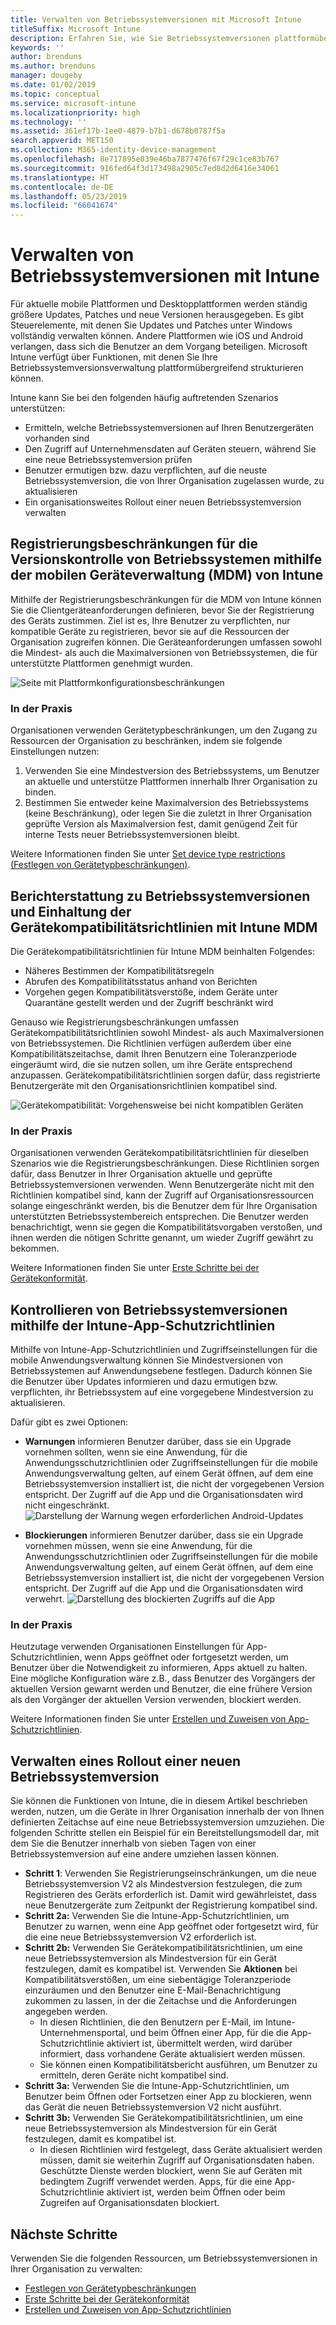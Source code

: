 ```yaml
---
title: Verwalten von Betriebssystemversionen mit Microsoft Intune
titleSuffix: Microsoft Intune
description: Erfahren Sie, wie Sie Betriebssystemversionen plattformübergreifend mit Microsoft Intune verwalten können.
keywords: ''
author: brenduns
ms.author: brenduns
manager: dougeby
ms.date: 01/02/2019
ms.topic: conceptual
ms.service: microsoft-intune
ms.localizationpriority: high
ms.technology: ''
ms.assetid: 361ef17b-1ee0-4879-b7b1-d678b0787f5a
search.appverid: MET150
ms.collection: M365-identity-device-management
ms.openlocfilehash: 8e717895e039e46ba7877476f67f29c1ce83b767
ms.sourcegitcommit: 916fed64f3d173498a2905c7ed8d2d6416e34061
ms.translationtype: HT
ms.contentlocale: de-DE
ms.lasthandoff: 05/23/2019
ms.locfileid: "66041674"
---
```

# <a name="manage-operating-system-versions-with-intune"></a>Verwalten von Betriebssystemversionen mit Intune
Für aktuelle mobile Plattformen und Desktopplattformen werden ständig größere Updates, Patches und neue Versionen herausgegeben. Es gibt Steuerelemente, mit denen Sie Updates und Patches unter Windows vollständig verwalten können. Andere Plattformen wie iOS und Android verlangen, dass sich die Benutzer an dem Vorgang beteiligen.  Microsoft Intune verfügt über Funktionen, mit denen Sie Ihre Betriebssystemversionsverwaltung plattformübergreifend strukturieren können.

Intune kann Sie bei den folgenden häufig auftretenden Szenarios unterstützen: 
- Ermitteln, welche Betriebssystemversionen auf Ihren Benutzergeräten vorhanden sind
- Den Zugriff auf Unternehmensdaten auf Geräten steuern, während Sie eine neue Betriebssystemversion prüfen
- Benutzer ermutigen bzw. dazu verpflichten, auf die neuste Betriebssystemversion, die von Ihrer Organisation zugelassen wurde, zu aktualisieren
- Ein organisationsweites Rollout einer neuen Betriebssystemversion verwalten
  
## <a name="operating-system-version-control-using-intune-mobile-device-management-mdm-enrollment-restrictions"></a>Registrierungsbeschränkungen für die Versionskontrolle von Betriebssystemen mithilfe der mobilen Geräteverwaltung (MDM) von Intune
Mithilfe der Registrierungsbeschränkungen für die MDM von Intune können Sie die Clientgeräteanforderungen definieren, bevor Sie der Registrierung des Geräts zustimmen. Ziel ist es, Ihre Benutzer zu verpflichten, nur kompatible Geräte zu registrieren, bevor sie auf die Ressourcen der Organisation zugreifen können. Die Geräteanforderungen umfassen sowohl die Mindest- als auch die Maximalversionen von Betriebssystemen, die für unterstützte Plattformen genehmigt wurden.
 
![Seite mit Plattformkonfigurationsbeschränkungen](./media/os-version-platform-configurations.png) 
 
### <a name="in-practice"></a>In der Praxis
Organisationen verwenden Gerätetypbeschränkungen, um den Zugang zu Ressourcen der Organisation zu beschränken, indem sie folgende Einstellungen nutzen: 
1. Verwenden Sie eine Mindestversion des Betriebssystems, um Benutzer an aktuelle und unterstütze Plattformen innerhalb Ihrer Organisation zu binden. 
2. Bestimmen Sie entweder keine Maximalversion des Betriebssystems (keine Beschränkung), oder legen Sie die zuletzt in Ihrer Organisation geprüfte Version als Maximalversion fest, damit genügend Zeit für interne Tests neuer Betriebssystemversionen bleibt.

Weitere Informationen finden Sie unter [Set device type restrictions (Festlegen von Gerätetypbeschränkungen)](https://docs.microsoft.com/intune/enrollment-restrictions-set#set-device-type-restrictions).
 
## <a name="operating-system-version-reporting-and-compliance-with-intune-mdm-device-compliance-policies"></a>Berichterstattung zu Betriebssystemversionen und Einhaltung der Gerätekompatibilitätsrichtlinien mit Intune MDM
Die Gerätekompatibilitätsrichtlinien für Intune MDM beinhalten Folgendes: 
- Näheres Bestimmen der Kompatibilitätsregeln
- Abrufen des Kompatibilitätsstatus anhand von Berichten
- Vorgehen gegen Kompatibilitätsverstöße, indem Geräte unter Quarantäne gestellt werden und der Zugriff beschränkt wird

Genauso wie Registrierungsbeschränkungen umfassen Gerätekompatibilitätsrichtlinien sowohl Mindest- als auch Maximalversionen von Betriebssystemen. Die Richtlinien verfügen außerdem über eine Kompatibilitätszeitachse, damit Ihren Benutzern eine Toleranzperiode eingeräumt wird, die sie nutzen sollen, um ihre Geräte entsprechend anzupassen. Gerätekompatibilitätsrichtlinien sorgen dafür, dass registrierte Benutzergeräte mit den Organisationsrichtlinien kompatibel sind.

![Gerätekompatibilität: Vorgehensweise bei nicht kompatiblen Geräten](./media/os-version-actions-noncompliance.png) 

### <a name="in-practice"></a>In der Praxis
Organisationen verwenden Gerätekompatibilitätsrichtlinien für dieselben Szenarios wie die Registrierungsbeschränkungen. Diese Richtlinien sorgen dafür, dass Benutzer in Ihrer Organisation aktuelle und geprüfte Betriebssystemversionen verwenden. Wenn Benutzergeräte nicht mit den Richtlinien kompatibel sind, kann der Zugriff auf Organisationsressourcen solange eingeschränkt werden, bis die Benutzer dem für Ihre Organisation unterstützten Betriebssystembereich entsprechen. Die Benutzer werden benachrichtigt, wenn sie gegen die Kompatibilitätsvorgaben verstoßen, und ihnen werden die nötigen Schritte genannt, um wieder Zugriff gewährt zu bekommen.   

Weitere Informationen finden Sie unter [Erste Schritte bei der Gerätekonformität](https://docs.microsoft.com/intune/device-compliance-get-started).
 
## <a name="operating-system-version-controls-using-intune-app-protection-policies"></a>Kontrollieren von Betriebssystemversionen mithilfe der Intune-App-Schutzrichtlinien    
Mithilfe von Intune-App-Schutzrichtlinien und Zugriffseinstellungen für die mobile Anwendungsverwaltung können Sie Mindestversionen von Betriebssystemen auf Anwendungsebene festlegen. Dadurch können Sie die Benutzer über Updates informieren und dazu ermutigen bzw. verpflichten, ihr Betriebssystem auf eine vorgegebene Mindestversion zu aktualisieren.
 
Dafür gibt es zwei Optionen: 
- **Warnungen** informieren Benutzer darüber, dass sie ein Upgrade vornehmen sollten, wenn sie eine Anwendung, für die Anwendungsschutzrichtlinien oder Zugriffseinstellungen für die mobile Anwendungsverwaltung gelten, auf einem Gerät öffnen, auf dem eine Betriebssystemversion installiert ist, die nicht der vorgegebenen Version entspricht. Der Zugriff auf die App und die Organisationsdaten wird nicht eingeschränkt.
  ![Darstellung der Warnung wegen erforderlichen Android-Updates](./media/os-version-update-warning.png) 

- **Blockierungen** informieren Benutzer darüber, dass sie ein Upgrade vornehmen müssen, wenn sie eine Anwendung, für die Anwendungsschutzrichtlinien oder Zugriffseinstellungen für die mobile Anwendungsverwaltung gelten, auf einem Gerät öffnen, auf dem eine Betriebssystemversion installiert ist, die nicht der vorgegebenen Version entspricht. Der Zugriff auf die App und die Organisationsdaten wird verwehrt.
  ![Darstellung des blockierten Zugriffs auf die App](./media/os-version-access-blocked.png)

### <a name="in-practice"></a>In der Praxis
Heutzutage verwenden Organisationen Einstellungen für App-Schutzrichtlinien, wenn Apps geöffnet oder fortgesetzt werden, um Benutzer über die Notwendigkeit zu informieren, Apps aktuell zu halten. Eine mögliche Konfiguration wäre z.B., dass Benutzer des Vorgängers der aktuellen Version gewarnt werden und Benutzer, die eine frühere Version als den Vorgänger der aktuellen Version verwenden, blockiert werden.
 
Weitere Informationen finden Sie unter [Erstellen und Zuweisen von App-Schutzrichtlinien](https://docs.microsoft.com/intune/app-protection-policies).

## <a name="managing-a-new-operating-system-version-rollout"></a>Verwalten eines Rollout einer neuen Betriebssystemversion
Sie können die Funktionen von Intune, die in diesem Artikel beschrieben werden, nutzen, um die Geräte in Ihrer Organisation innerhalb der von Ihnen definierten Zeitachse auf eine neue Betriebssystemversion umzuziehen. Die folgenden Schritte stellen ein Beispiel für ein Bereitstellungsmodell dar, mit dem Sie die Benutzer innerhalb von sieben Tagen von einer Betriebssystemversion auf eine andere umziehen lassen können.
- **Schritt 1**: Verwenden Sie Registrierungseinschränkungen, um die neue Betriebssystemversion V2 als Mindestversion festzulegen, die zum Registrieren des Geräts erforderlich ist. Damit wird gewährleistet, dass neue Benutzergeräte zum Zeitpunkt der Registrierung kompatibel sind.
- **Schritt 2a:** Verwenden Sie die Intune-App-Schutzrichtlinien, um Benutzer zu warnen, wenn eine App geöffnet oder fortgesetzt wird, für die eine neue Betriebssystemversion V2 erforderlich ist.
- **Schritt 2b:** Verwenden Sie Gerätekompatibilitätsrichtlinien, um eine neue Betriebssystemversion als Mindestversion für ein Gerät festzulegen, damit es kompatibel ist. Verwenden Sie **Aktionen** bei Kompatibilitätsverstößen, um eine siebentägige Toleranzperiode einzuräumen und den Benutzer eine E-Mail-Benachrichtigung zukommen zu lassen, in der die Zeitachse und die Anforderungen angegeben werden.
  -  In diesen Richtlinien, die den Benutzern per E-Mail, im Intune-Unternehmensportal, und beim Öffnen einer App, für die die App-Schutzrichtlinie aktiviert ist, übermittelt werden, wird darüber informiert, dass vorhandene Geräte aktualisiert werden müssen.
  - Sie können einen Kompatibilitätsbericht ausführen, um Benutzer zu ermitteln, deren Geräte nicht kompatibel sind. 
- **Schritt 3a:** Verwenden Sie die Intune-App-Schutzrichtlinien, um Benutzer beim Öffnen oder Fortsetzen einer App zu blockieren, wenn das Gerät die neuen Betriebssystemversion V2 nicht ausführt.
- **Schritt 3b:** Verwenden Sie Gerätekompatibilitätsrichtlinien, um eine neue Betriebssystemversion als Mindestversion für ein Gerät festzulegen, damit es kompatibel ist.
  - In diesen Richtlinien wird festgelegt, dass Geräte aktualisiert werden müssen, damit sie weiterhin Zugriff auf Organisationsdaten haben. Geschützte Dienste werden blockiert, wenn Sie auf Geräten mit bedingtem Zugriff verwendet werden. Apps, für die eine App-Schutzrichtlinie aktiviert ist, werden beim Öffnen oder beim Zugreifen auf Organisationsdaten blockiert.

## <a name="next-steps"></a>Nächste Schritte
Verwenden Sie die folgenden Ressourcen, um Betriebssystemversionen in Ihrer Organisation zu verwalten: 

- [Festlegen von Gerätetypbeschränkungen](https://docs.microsoft.com/intune/enrollment-restrictions-set#set-device-type-restrictions)
- [Erste Schritte bei der Gerätekonformität](https://docs.microsoft.com/intune/device-compliance-get-started)
- [Erstellen und Zuweisen von App-Schutzrichtlinien](https://docs.microsoft.com/intune/app-protection-policies)
